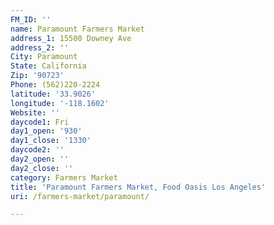 ```yaml
---
FM_ID: ''
name: Paramount Farmers Market
address_1: 15500 Downey Ave
address_2: ''
City: Paramount
State: California
Zip: '90723'
Phone: (562)220-2224
latitude: '33.9026'
longitude: '-118.1602'
Website: ''
daycode1: Fri
day1_open: '930'
day1_close: '1330'
daycode2: ''
day2_open: ''
day2_close: ''
category: Farmers Market
title: 'Paramount Farmers Market, Food Oasis Los Angeles'
uri: /farmers-market/paramount/

---
```

